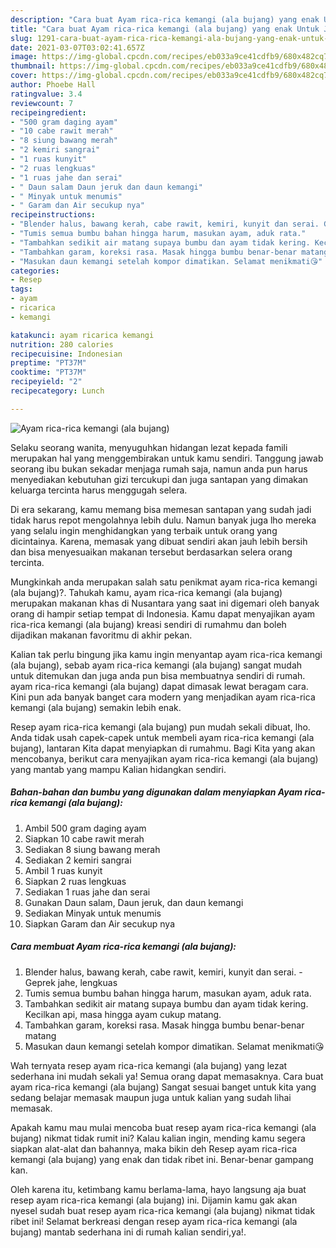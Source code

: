 ```yaml
---
description: "Cara buat Ayam rica-rica kemangi (ala bujang) yang enak Untuk Jualan"
title: "Cara buat Ayam rica-rica kemangi (ala bujang) yang enak Untuk Jualan"
slug: 1291-cara-buat-ayam-rica-rica-kemangi-ala-bujang-yang-enak-untuk-jualan
date: 2021-03-07T03:02:41.657Z
image: https://img-global.cpcdn.com/recipes/eb033a9ce41cdfb9/680x482cq70/ayam-rica-rica-kemangi-ala-bujang-foto-resep-utama.jpg
thumbnail: https://img-global.cpcdn.com/recipes/eb033a9ce41cdfb9/680x482cq70/ayam-rica-rica-kemangi-ala-bujang-foto-resep-utama.jpg
cover: https://img-global.cpcdn.com/recipes/eb033a9ce41cdfb9/680x482cq70/ayam-rica-rica-kemangi-ala-bujang-foto-resep-utama.jpg
author: Phoebe Hall
ratingvalue: 3.4
reviewcount: 7
recipeingredient:
- "500 gram daging ayam"
- "10 cabe rawit merah"
- "8 siung bawang merah"
- "2 kemiri sangrai"
- "1 ruas kunyit"
- "2 ruas lengkuas"
- "1 ruas jahe dan serai"
- " Daun salam Daun jeruk dan daun kemangi"
- " Minyak untuk menumis"
- " Garam dan Air secukup nya"
recipeinstructions:
- "Blender halus, bawang kerah, cabe rawit, kemiri, kunyit dan serai. Geprek jahe, lengkuas"
- "Tumis semua bumbu bahan hingga harum, masukan ayam, aduk rata."
- "Tambahkan sedikit air matang supaya bumbu dan ayam tidak kering. Kecilkan api, masa hingga ayam cukup matang."
- "Tambahkan garam, koreksi rasa. Masak hingga bumbu benar-benar matang"
- "Masukan daun kemangi setelah kompor dimatikan. Selamat menikmati😘"
categories:
- Resep
tags:
- ayam
- ricarica
- kemangi

katakunci: ayam ricarica kemangi 
nutrition: 280 calories
recipecuisine: Indonesian
preptime: "PT37M"
cooktime: "PT37M"
recipeyield: "2"
recipecategory: Lunch

---
```



![Ayam rica-rica kemangi (ala bujang)](https://img-global.cpcdn.com/recipes/eb033a9ce41cdfb9/680x482cq70/ayam-rica-rica-kemangi-ala-bujang-foto-resep-utama.jpg)

Selaku seorang wanita, menyuguhkan hidangan lezat kepada famili merupakan hal yang menggembirakan untuk kamu sendiri. Tanggung jawab seorang ibu bukan sekadar menjaga rumah saja, namun anda pun harus menyediakan kebutuhan gizi tercukupi dan juga santapan yang dimakan keluarga tercinta harus menggugah selera.

Di era  sekarang, kamu memang bisa memesan santapan yang sudah jadi tidak harus repot mengolahnya lebih dulu. Namun banyak juga lho mereka yang selalu ingin menghidangkan yang terbaik untuk orang yang dicintainya. Karena, memasak yang dibuat sendiri akan jauh lebih bersih dan bisa menyesuaikan makanan tersebut berdasarkan selera orang tercinta. 



Mungkinkah anda merupakan salah satu penikmat ayam rica-rica kemangi (ala bujang)?. Tahukah kamu, ayam rica-rica kemangi (ala bujang) merupakan makanan khas di Nusantara yang saat ini digemari oleh banyak orang di hampir setiap tempat di Indonesia. Kamu dapat menyajikan ayam rica-rica kemangi (ala bujang) kreasi sendiri di rumahmu dan boleh dijadikan makanan favoritmu di akhir pekan.

Kalian tak perlu bingung jika kamu ingin menyantap ayam rica-rica kemangi (ala bujang), sebab ayam rica-rica kemangi (ala bujang) sangat mudah untuk ditemukan dan juga anda pun bisa membuatnya sendiri di rumah. ayam rica-rica kemangi (ala bujang) dapat dimasak lewat beragam cara. Kini pun ada banyak banget cara modern yang menjadikan ayam rica-rica kemangi (ala bujang) semakin lebih enak.

Resep ayam rica-rica kemangi (ala bujang) pun mudah sekali dibuat, lho. Anda tidak usah capek-capek untuk membeli ayam rica-rica kemangi (ala bujang), lantaran Kita dapat menyiapkan di rumahmu. Bagi Kita yang akan mencobanya, berikut cara menyajikan ayam rica-rica kemangi (ala bujang) yang mantab yang mampu Kalian hidangkan sendiri.

<!--inarticleads1-->

##### Bahan-bahan dan bumbu yang digunakan dalam menyiapkan Ayam rica-rica kemangi (ala bujang):

1. Ambil 500 gram daging ayam
1. Siapkan 10 cabe rawit merah
1. Sediakan 8 siung bawang merah
1. Sediakan 2 kemiri sangrai
1. Ambil 1 ruas kunyit
1. Siapkan 2 ruas lengkuas
1. Sediakan 1 ruas jahe dan serai
1. Gunakan  Daun salam, Daun jeruk, dan daun kemangi
1. Sediakan  Minyak untuk menumis
1. Siapkan  Garam dan Air secukup nya




<!--inarticleads2-->

##### Cara membuat Ayam rica-rica kemangi (ala bujang):

1. Blender halus, bawang kerah, cabe rawit, kemiri, kunyit dan serai. - Geprek jahe, lengkuas
1. Tumis semua bumbu bahan hingga harum, masukan ayam, aduk rata.
1. Tambahkan sedikit air matang supaya bumbu dan ayam tidak kering. Kecilkan api, masa hingga ayam cukup matang.
1. Tambahkan garam, koreksi rasa. Masak hingga bumbu benar-benar matang
1. Masukan daun kemangi setelah kompor dimatikan. Selamat menikmati😘




Wah ternyata resep ayam rica-rica kemangi (ala bujang) yang lezat sederhana ini mudah sekali ya! Semua orang dapat memasaknya. Cara buat ayam rica-rica kemangi (ala bujang) Sangat sesuai banget untuk kita yang sedang belajar memasak maupun juga untuk kalian yang sudah lihai memasak.

Apakah kamu mau mulai mencoba buat resep ayam rica-rica kemangi (ala bujang) nikmat tidak rumit ini? Kalau kalian ingin, mending kamu segera siapkan alat-alat dan bahannya, maka bikin deh Resep ayam rica-rica kemangi (ala bujang) yang enak dan tidak ribet ini. Benar-benar gampang kan. 

Oleh karena itu, ketimbang kamu berlama-lama, hayo langsung aja buat resep ayam rica-rica kemangi (ala bujang) ini. Dijamin kamu gak akan nyesel sudah buat resep ayam rica-rica kemangi (ala bujang) nikmat tidak ribet ini! Selamat berkreasi dengan resep ayam rica-rica kemangi (ala bujang) mantab sederhana ini di rumah kalian sendiri,ya!.

